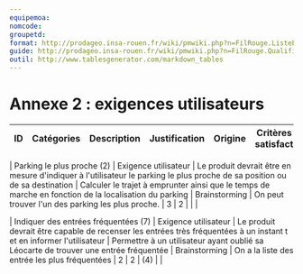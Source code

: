 ```yaml
---
equipemoa: 
nomcode: 
groupetd: 
format: http://prodageo.insa-rouen.fr/wiki/pmwiki.php?n=FilRouge.ListeExigencesQualifiees 
guide: http://prodageo.insa-rouen.fr/wiki/pmwiki.php?n=FilRouge.QualifierExigence
outil: http://www.tablesgenerator.com/markdown_tables
---
```

# Annexe 2 : exigences utilisateurs

| ID                                   | Catégories           | Description                                                                                                                | Justification                                                                                         | Origine       | Critères de satisfaction                          | Contentement MOA | Mécontentement | Exigences Dépendantes | Exigences conflictuelles |
|--------------------------------------|----------------------|----------------------------------------------------------------------------------------------------------------------------|-------------------------------------------------------------------------------------------------------|---------------|---------------------------------------------------|------------------|----------------|-----------------------|--------------------------|

| Parking le plus proche (2)           | Exigence utilisateur | Le produit devrait être en mesure d'indiquer à l'utilisateur le parking le plus proche de sa position ou de sa destination | Calculer le trajet à emprunter ainsi que le temps de marche en fonction de la localisation du parking | Brainstorming | On peut trouver l'un des parking les plus proche. | 3                | 2              |                       |                          |

| Indiquer des entrées fréquentées (7) | Exigence utilisateur | Le produit devrait être capable de recenser les entrées très fréquentées à un instant t et en informer l'utilisateur       | Permettre à un utilisateur ayant oublié sa Léocarte de trouver une entrée fréquentée                  | Brainstorming | On a la liste des entrée les plus fréquentées     | 2                | 2              | (4)                   |                          |
